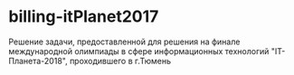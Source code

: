 # billing-itPlanet2017


Решение задачи, предоставленной для решения на финале международной олимпиады в сфере информационных технологий "IT-Планета-2018", проходившего в г.Тюмень
